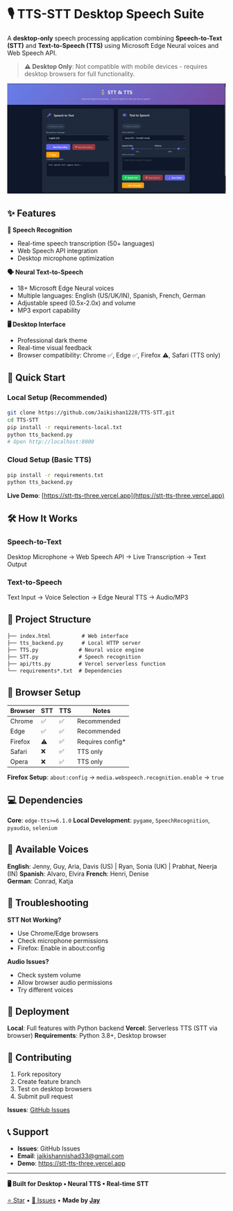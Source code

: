 # 🎙️ TTS-STT Desktop Speech Suite

A **desktop-only** speech processing application combining **Speech-to-Text (STT)** and **Text-to-Speech (TTS)** using Microsoft Edge Neural voices and Web Speech API.

> **⚠️ Desktop Only**: Not compatible with mobile devices - requires desktop browsers for full functionality.

![Interface](assets/Screenshot%202025-09-26%20184031.png)

## ✨ Features

**🎤 Speech Recognition**
- Real-time speech transcription (50+ languages)
- Web Speech API integration
- Desktop microphone optimization

**🗣️ Neural Text-to-Speech** 
- 18+ Microsoft Edge Neural voices
- Multiple languages: English (US/UK/IN), Spanish, French, German
- Adjustable speed (0.5x-2.0x) and volume
- MP3 export capability

**🖥️ Desktop Interface**
- Professional dark theme
- Real-time visual feedback
- Browser compatibility: Chrome ✅, Edge ✅, Firefox ⚠️, Safari (TTS only)

## 🚀 Quick Start

### Local Setup (Recommended)
```bash
git clone https://github.com/Jaikishan1228/TTS-STT.git
cd TTS-STT
pip install -r requirements-local.txt
python tts_backend.py
# Open http://localhost:8000
```

### Cloud Setup (Basic TTS)
```bash
pip install -r requirements.txt
python tts_backend.py
```

**Live Demo**: [https://stt-tts-three.vercel.app](https://stt-tts-three.vercel.app)

## 🛠️ How It Works

### Speech-to-Text
Desktop Microphone → Web Speech API → Live Transcription → Text Output

### Text-to-Speech  
Text Input → Voice Selection → Edge Neural TTS → Audio/MP3

## 📁 Project Structure
```
├── index.html          # Web interface
├── tts_backend.py      # Local HTTP server
├── TTS.py             # Neural voice engine
├── STT.py             # Speech recognition
├── api/tts.py         # Vercel serverless function
└── requirements*.txt  # Dependencies
```

## 🔧 Browser Setup

| Browser | STT | TTS | Notes |
|---------|-----|-----|-------|
| Chrome  | ✅  | ✅  | Recommended |
| Edge    | ✅  | ✅  | Recommended |
| Firefox | ⚠️  | ✅  | Requires config* |
| Safari  | ❌  | ✅  | TTS only |
| Opera   | ❌  | ✅  | TTS only |

**Firefox Setup**: `about:config` → `media.webspeech.recognition.enable` → `true`

## 💻 Dependencies

**Core**: `edge-tts>=6.1.0`
**Local Development**: `pygame`, `SpeechRecognition`, `pyaudio`, `selenium`

## 🎯 Available Voices

**English**: Jenny, Guy, Aria, Davis (US) | Ryan, Sonia (UK) | Prabhat, Neerja (IN)
**Spanish**: Alvaro, Elvira
**French**: Henri, Denise  
**German**: Conrad, Katja

## 🔧 Troubleshooting

**STT Not Working?**
- Use Chrome/Edge browsers
- Check microphone permissions
- Firefox: Enable in about:config

**Audio Issues?**
- Check system volume
- Allow browser audio permissions
- Try different voices

## 🚀 Deployment

**Local**: Full features with Python backend
**Vercel**: Serverless TTS (STT via browser)
**Requirements**: Python 3.8+, Desktop browser

## 🤝 Contributing

1. Fork repository
2. Create feature branch
3. Test on desktop browsers
4. Submit pull request

**Issues**: [GitHub Issues](https://github.com/Jaikishan1228/TTS-STT/issues)

## 📞 Support

- **Issues**: GitHub Issues
- **Email**: jaikishannishad33@gmail.com
- **Demo**: https://stt-tts-three.vercel.app

---

**🖥️ Built for Desktop • Neural TTS • Real-time STT**

[⭐ Star](https://github.com/Jaikishan1228/TTS-STT) • [🐛 Issues](https://github.com/Jaikishan1228/TTS-STT/issues) • **Made by [Jay](https://github.com/Jaikishan1228)**

